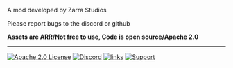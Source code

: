

A mod developed by Zarra Studios


Please report bugs to the discord or github

**Assets are ARR/Not free to use, Code is open source/Apache 2.0**


---

[![Apache 2.0 License](https://img.shields.io/badge/License-Apache%202.0-green?style=flat&labelColor=grey)](https://www.apache.org/licenses/LICENSE-2.0)
[![Discord](https://img.shields.io/discord/939863205621137458.svg?label=&logo=discord&logoColor=ffffff&color=7389D8&labelColor=6A7EC2)](https://discord.gg/PVd6GNpvtW)
[![links](https://img.shields.io/badge/more-links-ff69b4.svg)](https://allmylinks.com/raiiiden)
[![Support](https://img.shields.io/badge/Patreon-Support-orange.svg?logo=Patreon)](https://www.patreon.com/c/ZarraModpacks)


